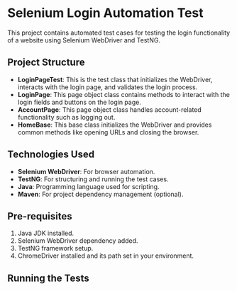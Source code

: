 # Selenium Login Automation Test

This project contains automated test cases for testing the login functionality of a website using Selenium WebDriver and TestNG.

## Project Structure

- **LoginPageTest**: This is the test class that initializes the WebDriver, interacts with the login page, and validates the login process.
- **LoginPage**: This page object class contains methods to interact with the login fields and buttons on the login page.
- **AccountPage**: This page object class handles account-related functionality such as logging out.
- **HomeBase**: This base class initializes the WebDriver and provides common methods like opening URLs and closing the browser.

## Technologies Used

- **Selenium WebDriver**: For browser automation.
- **TestNG**: For structuring and running the test cases.
- **Java**: Programming language used for scripting.
- **Maven**: For project dependency management (optional).

## Pre-requisites

1. Java JDK installed.
2. Selenium WebDriver dependency added.
3. TestNG framework setup.
4. ChromeDriver installed and its path set in your environment.

## Running the Tests


